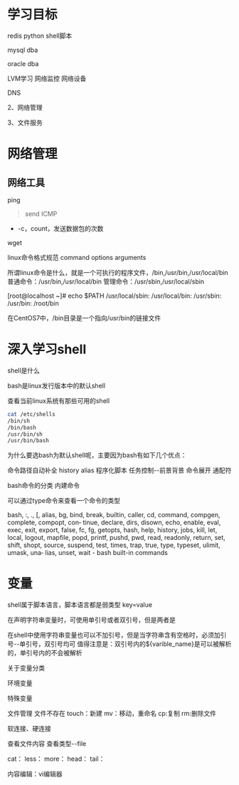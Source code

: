 

# 学习目标

redis
python
shell脚本


mysql dba

oracle dba


LVM学习
网络监控
网络设备




DNS











2、网络管理


3、文件服务




# 网络管理

## 网络工具

ping
> send ICMP
- -c，count，发送数据包的次数



wget



linux命令格式规范
command options arguments



所谓linux命令是什么，就是一个可执行的程序文件，/bin,/usr/bin,/usr/local/bin
普通命令：/usr/bin,/usr/local/bin
管理命令：/usr/sbin,/usr/local/sbin



[root@localhost ~]# echo $PATH
/usr/local/sbin:
/usr/local/bin:
/usr/sbin:
/usr/bin:
/root/bin



在CentOS7中，/bin目录是一个指向/usr/bin的链接文件










# 深入学习shell


shell是什么




bash是linux发行版本中的默认shell

查看当前linux系统有那些可用的shell
```bash
cat /etc/shells
/bin/sh
/bin/bash
/usr/bin/sh
/usr/bin/bash
```


为什么要选bash为默认shell呢，主要因为bash有如下几个优点：


命令路径自动补全
history
alias
程序化脚本
任务控制--前景背景
命令展开
通配符





bash命令的分类
内建命令


可以通过type命令来查看一个命令的类型

bash,  :,  .,  [, alias, bg, bind, break, builtin, caller, cd, command, compgen, complete, compopt, con‐
       tinue, declare, dirs, disown, echo, enable, eval, exec, exit, export,  false,  fc,  fg,  getopts,  hash,
       help,  history,  jobs,  kill,  let,  local,  logout,  mapfile, popd, printf, pushd, pwd, read, readonly,
       return, set, shift, shopt, source, suspend, test, times, trap, true, type, typeset, ulimit, umask,  una‐
       lias, unset, wait - bash built-in commands
	   
	   







# 变量

shell属于脚本语言，脚本语言都是弱类型
key=value

在声明字符串变量时，可使用单引号或者双引号，但是两者是


在shell中使用字符串变量也可以不加引号，但是当字符串含有空格时，必须加引号--单引号，双引号均可
值得注意是：双引号内的${varible_name}是可以被解析的，单引号内的不会被解析


关于变量分类

环境变量


特殊变量















文件管理
文件不存在
touch：新建
mv：移动，重命名
cp:复制
rm:删除文件


软连接、硬连接

查看文件内容
查看类型--file







cat：
less：
more：
head：
tail：

内容编辑：vi编辑器

















